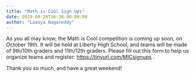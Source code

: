 ```yaml
---
title: "Math is Cool Sign Ups"
date: 2019-09-26T16:30:00-08:00
author: "Laasya Nagareddy"
---
```


As you all may know, the Math is Cool competition is coming up soon, on October 19th. It will be held at Liberty High School, and teams will be made of 9th/10th graders and 11th/12th graders. Please fill out this form to help us organize teams and register: https://tinyurl.com/MICsignups .

Thank you so much, and have a great weekend!